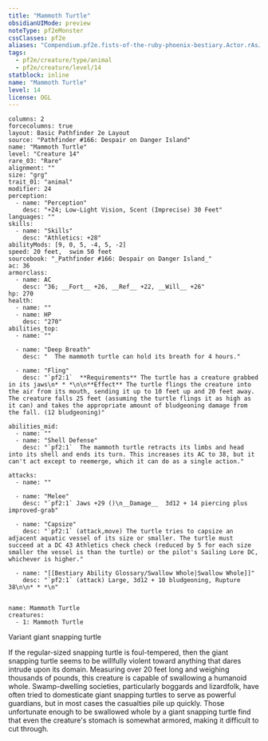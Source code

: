 ```yaml
---
title: "Mammoth Turtle"
obsidianUIMode: preview
noteType: pf2eMonster
cssClasses: pf2e
aliases: "Compendium.pf2e.fists-of-the-ruby-phoenix-bestiary.Actor.rAsJXFWr1IJatEUm" 
tags:
  - pf2e/creature/type/animal
  - pf2e/creature/level/14
statblock: inline
name: "Mammoth Turtle"
level: 14
license: OGL
---
```


```statblock
columns: 2
forcecolumns: true
layout: Basic Pathfinder 2e Layout
source: "Pathfinder #166: Despair on Danger Island"
name: "Mammoth Turtle"
level: "Creature 14"
rare_03: "Rare"
alignment: ""
size: "grg"
trait_01: "animal"
modifier: 24
perception:
  - name: "Perception"
    desc: "+24; Low-Light Vision, Scent (Imprecise) 30 Feet"
languages: ""
skills:
  - name: "Skills"
    desc: "Athletics: +28"
abilityMods: [9, 0, 5, -4, 5, -2]
speed: 20 feet,  swim 50 feet
sourcebook: "_Pathfinder #166: Despair on Danger Island_"
ac: 36
armorclass:
  - name: AC
    desc: "36; __Fort__ +26, __Ref__ +22, __Will__ +26"
hp: 270
health:
  - name: ""
  - name: HP
    desc: "270"
abilities_top:
  - name: ""

  - name: "Deep Breath"
    desc: "  The mammoth turtle can hold its breath for 4 hours."

  - name: "Fling"
    desc: "`pf2:1`  **Requirements** The turtle has a creature grabbed in its jaws\n* * *\n\n**Effect** The turtle flings the creature into the air from its mouth, sending it up to 10 feet up and 20 feet away. The creature falls 25 feet (assuming the turtle flings it as high as it can) and takes the appropriate amount of bludgeoning damage from the fall. (12 bludgeoning)"

abilities_mid:
  - name: ""
  - name: "Shell Defense"
    desc: "`pf2:1`  The mammoth turtle retracts its limbs and head into its shell and ends its turn. This increases its AC to 38, but it can't act except to reemerge, which it can do as a single action."

attacks:
  - name: ""

  - name: "Melee"
    desc: "`pf2:1` Jaws +29 ()\n__Damage__  3d12 + 14 piercing plus improved-grab"

  - name: "Capsize"
    desc: "`pf2:1` (attack,move) The turtle tries to capsize an adjacent aquatic vessel of its size or smaller. The turtle must succeed at a DC 43 Athletics check check (reduced by 5 for each size smaller the vessel is than the turtle) or the pilot's Sailing Lore DC, whichever is higher."

  - name: "[[Bestiary Ability Glossary/Swallow Whole|Swallow Whole]]"
    desc: "`pf2:1` (attack) Large, 3d12 + 10 bludgeoning, Rupture 38\n\n* * *\n"
 
```

```encounter-table
name: Mammoth Turtle
creatures:
  - 1: Mammoth Turtle
```


Variant giant snapping turtle

If the regular-sized snapping turtle is foul-tempered, then the giant snapping turtle seems to be willfully violent toward anything that dares intrude upon its domain. Measuring over 20 feet long and weighing thousands of pounds, this creature is capable of swallowing a humanoid whole. Swamp-dwelling societies, particularly boggards and lizardfolk, have often tried to domesticate giant snapping turtles to serve as powerful guardians, but in most cases the casualties pile up quickly. Those unfortunate enough to be swallowed whole by a giant snapping turtle find that even the creature's stomach is somewhat armored, making it difficult to cut through.
